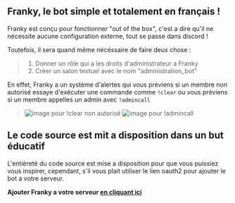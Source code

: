 ## Franky, le bot simple et totalement en français ! ##
Franky est conçu pour fonctionner "out of the box", c'est a dire qu'il ne nécessite aucune configuration externe, tout se passe dans discord !

Toutefois, il sera quand même nécéssaire de faire deux chose :

> 1) Donner un rôle qui a les droits d'administrateur a Franky
> 2) Créer un salon textuel avec le nom "administration_bot"

En effet, Franky a un système d'alertes qui vous préviens si un membre non autorisé essaye d'exécuter une commande comme `!clear` ou vous préviens si un membre appelles un admin avec `!admincall`

>![image pour !clear non autorisé](https://github.com/VinCySrOw/SrOw_bot/blob/master/readme_images/Capture%20d’écran%202017-05-16%20à%2014.29.56.png)
>![image pour !admincall](https://github.com/VinCySrOw/SrOw_bot/blob/master/readme_images/Capture%20d’écran%202017-05-16%20à%2014.30.30.png)

## Le code source est mit a disposition dans un but éducatif ##
L'entièreté du code source est mise a disposition pour que vous puissiez vous inspirer, cependant, s'il vous plait utiliser le lien oauth2 pour ajouter le bot a votre serveur. 

**Ajouter Franky a votre serveur [en cliquant ici](https://discordapp.com/oauth2/authorize?client_id=313789513522610176&scope=bot&permissions=0)**

